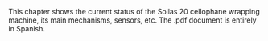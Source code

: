 This chapter shows the current status of the Sollas 20 cellophane wrapping machine, its main mechanisms, sensors, etc. The .pdf document is entirely in Spanish.
